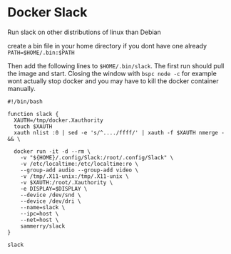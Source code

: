 # Docker Slack

Run slack on other distributions of linux than Debian

create a bin file in your home directory if you dont have one already
`PATH=$HOME/.bin:$PATH`

Then add the following lines to `$HOME/.bin/slack`. The first run should pull the image and start. Closing the window with `bspc node -c` for example wont actually stop docker and you may have to kill the docker container manually.

```
#!/bin/bash

function slack {
  XAUTH=/tmp/docker.Xauthority
  touch $XAUTH
  xauth nlist :0 | sed -e 's/^..../ffff/' | xauth -f $XAUTH nmerge - && \

  docker run -it -d --rm \
    -v "${HOME}/.config/Slack:/root/.config/Slack" \
    -v /etc/localtime:/etc/localtime:ro \
    --group-add audio --group-add video \
    -v /tmp/.X11-unix:/tmp/.X11-unix \
    -v $XAUTH:/root/.Xauthority \
    -e DISPLAY=$DISPLAY \
    --device /dev/snd \
    --device /dev/dri \
    --name=slack \
    --ipc=host \
    --net=host \
    sammerry/slack
}

slack
```

